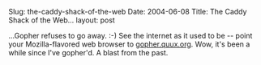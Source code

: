 Slug: the-caddy-shack-of-the-web
Date: 2004-06-08
Title: The Caddy Shack of the Web...
layout: post

...Gopher refuses to go away. :-) See the internet as it used to be -- point your Mozilla-flavored web browser to <a href="gopher://gopher.quux.org/">gopher.quux.org</a>. Wow, it&#39;s been a while since I&#39;ve gopher&#39;d. A blast from the past.
